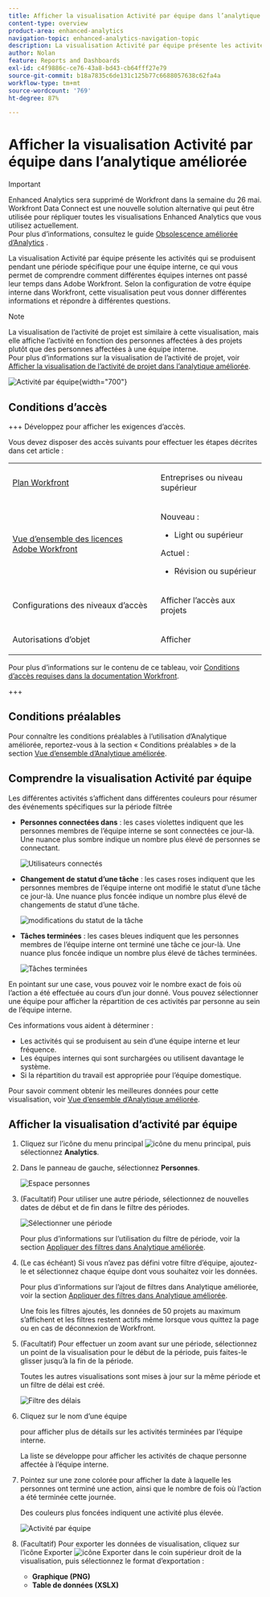 ```yaml
---
title: Afficher la visualisation Activité par équipe dans l’analytique améliorée
content-type: overview
product-area: enhanced-analytics
navigation-topic: enhanced-analytics-navigation-topic
description: La visualisation Activité par équipe présente les activités qui se produisent pendant une période spécifique pour une équipe interne, ce qui vous permet de comprendre comment différentes équipes internes ont passé leur temps dans Adobe Workfront. Selon la configuration de votre équipe interne dans Workfront, cette visualisation peut vous donner différentes informations et répondre à différentes questions.
author: Nolan
feature: Reports and Dashboards
exl-id: c4f9886c-ce76-43a8-bd43-cb64fff27e79
source-git-commit: b18a7835c6de131c125b77c6688057638c62fa4a
workflow-type: tm+mt
source-wordcount: '769'
ht-degree: 87%

---
```


# Afficher la visualisation Activité par équipe dans l’analytique améliorée

>[!IMPORTANT]
>
>Enhanced Analytics sera supprimé de Workfront dans la semaine du 26 mai. Workfront Data Connect est une nouvelle solution alternative qui peut être utilisée pour répliquer toutes les visualisations Enhanced Analytics que vous utilisez actuellement. <br>Pour plus d’informations, consultez le guide [Obsolescence améliorée d’Analytics](/help/quicksilver/product-announcements/announcements/enhanced-analytics-deprecation.md) .



<!-- Audited: 12/2023 -->

La visualisation Activité par équipe présente les activités qui se produisent pendant une période spécifique pour une équipe interne, ce qui vous permet de comprendre comment différentes équipes internes ont passé leur temps dans Adobe Workfront. Selon la configuration de votre équipe interne dans Workfront, cette visualisation peut vous donner différentes informations et répondre à différentes questions.

>[!NOTE]
>
>La visualisation de l’activité de projet est similaire à cette visualisation, mais elle affiche l’activité en fonction des personnes affectées à des projets plutôt que des personnes affectées à une équipe interne.\
>Pour plus d’informations sur la visualisation de l’activité de projet, voir [Afficher la visualisation de l’activité de projet dans l’analytique améliorée](../enhanced-analytics/project-activity-overview.md).

![Activité par équipe](assets/activity-by-team-350x113.png){width="700"}

## Conditions d’accès

+++ Développez pour afficher les exigences d’accès.

Vous devez disposer des accès suivants pour effectuer les étapes décrites dans cet article :

<table style="table-layout:auto"> 
 <col> 
 <col> 
 <tbody> 
  <tr> 
   <td role="rowheader"><a href="https://business.adobe.com/products/workfront/pricing.html" target="_blank">Plan Workfront</a></td> 
   <td> <p>Entreprises ou niveau supérieur</p> </td> 
  </tr> 
  <tr> 
   <td role="rowheader"><a href="../administration-and-setup/add-users/access-levels-and-object-permissions/wf-licenses.md" class="MCXref xref">Vue d’ensemble des licences Adobe Workfront</a></td> 
   <td>
      <p>Nouveau :</p> 
         <ul><li>Light ou supérieur</li></ul>
      <p>Actuel :</p>
         <ul><li>Révision ou supérieur</li></ul>
   </td> 
  </tr> 
  <tr> 
   <td role="rowheader">Configurations des niveaux d’accès</td> 
   <td> <p>Afficher l’accès aux projets</p> <!--<p>Note: If you still don't have access, ask your Workfront administrator if they set additional restrictions in your access level.<br>For information on how a Workfront administrator can change your access level, see <a href="../administration-and-setup/add-users/configure-and-grant-access/create-modify-access-levels.md" class="MCXref xref">Create or modify custom access levels</a>.</p>--> </td> 
  </tr> 
  <tr> 
   <td role="rowheader">Autorisations d’objet</td> 
   <td> <p>Afficher</p> <!--<p>For information on requesting additional access, see <a href="../workfront-basics/grant-and-request-access-to-objects/request-access.md" class="MCXref xref">Request access to objects </a>.</p>--> </td> 
  </tr> 
 </tbody> 
</table>

Pour plus d’informations sur le contenu de ce tableau, voir [Conditions d’accès requises dans la documentation Workfront](/help/quicksilver/administration-and-setup/add-users/access-levels-and-object-permissions/access-level-requirements-in-documentation.md).

+++

## Conditions préalables

Pour connaître les conditions préalables à l’utilisation d’Analytique améliorée, reportez-vous à la section « Conditions préalables » de la section [Vue d’ensemble d’Analytique améliorée](../enhanced-analytics/enhanced-analytics-overview.md).

## Comprendre la visualisation Activité par équipe

Les différentes activités s’affichent dans différentes couleurs pour résumer des événements spécifiques sur la période filtrée 

* **Personnes connectées dans** : les cases violettes indiquent que les personnes membres de l’équipe interne se sont connectées ce jour-là. Une nuance plus sombre indique un nombre plus élevé de personnes se connectant.

  ![Utilisateurs connectés](assets/project-activity-users-logged-in.png)

* **Changement de statut d’une tâche** : les cases roses indiquent que les personnes membres de l’équipe interne ont modifié le statut d’une tâche ce jour-là. Une nuance plus foncée indique un nombre plus élevé de changements de statut d’une tâche.

  ![modifications du statut de la tâche](assets/project-activity-task-status-changes.png)

* **Tâches terminées** : les cases bleues indiquent que les personnes membres de l’équipe interne ont terminé une tâche ce jour-là. Une nuance plus foncée indique un nombre plus élevé de tâches terminées.

  ![Tâches terminées](assets/project-activity-tasks-completed.png)

En pointant sur une case, vous pouvez voir le nombre exact de fois où l’action a été effectuée au cours d’un jour donné. Vous pouvez sélectionner une équipe pour afficher la répartition de ces activités par personne au sein de l’équipe interne.

Ces informations vous aident à déterminer :

* Les activités qui se produisent au sein d’une équipe interne et leur fréquence.
* Les équipes internes qui sont surchargées ou utilisent davantage le système.
* Si la répartition du travail est appropriée pour l’équipe domestique.

Pour savoir comment obtenir les meilleures données pour cette visualisation, voir [Vue d’ensemble d’Analytique améliorée](../enhanced-analytics/enhanced-analytics-overview.md).

## Afficher la visualisation d’activité par équipe

1. Cliquez sur l’icône du menu principal ![icône du menu principal](assets/main-menu-icon-16x12.png), puis sélectionnez **Analytics**.
1. Dans le panneau de gauche, sélectionnez **Personnes**.

   ![Espace personnes](assets/people-area-cropped-qs-350x276.png)

1. (Facultatif) Pour utiliser une autre période, sélectionnez de nouvelles dates de début et de fin dans le filtre des périodes.

   ![Sélectionner une période](assets/filters-select-date-range-350x344.png)

   Pour plus d’informations sur l’utilisation du filtre de période, voir la section [Appliquer des filtres dans Analytique améliorée](../enhanced-analytics/use-enhanced-analytics-filters.md).

1. (Le cas échéant) Si vous n’avez pas défini votre filtre d’équipe, ajoutez-le et sélectionnez chaque équipe dont vous souhaitez voir les données.

   Pour plus d’informations sur l’ajout de filtres dans Analytique améliorée, voir la section [Appliquer des filtres dans Analytique améliorée](../enhanced-analytics/use-enhanced-analytics-filters.md).

   Une fois les filtres ajoutés, les données de 50 projets au maximum s’affichent et les filtres restent actifs même lorsque vous quittez la page ou en cas de déconnexion de Workfront.

1. (Facultatif) Pour effectuer un zoom avant sur une période, sélectionnez un point de la visualisation pour le début de la période, puis faites-le glisser jusqu’à la fin de la période.

   Toutes les autres visualisations sont mises à jour sur la même période et un filtre de délai est créé.

   ![Filtre des délais](assets/timeframe-filter-350x220.png)

1. Cliquez sur le nom d’une équipe

   <!--
   <MadCap:conditionalText data-mc-conditions="QuicksilverOrClassic.Draft mode">
   or role
   </MadCap:conditionalText>
   -->

   pour afficher plus de détails sur les activités terminées par l’équipe interne.

   La liste se développe pour afficher les activités de chaque personne affectée à l’équipe interne.

   <!--
   <span style="color: #ff1493;" data-mc-conditions="QuicksilverOrClassic.Draft mode"> Role not available</span>
   -->

1. Pointez sur une zone colorée pour afficher la date à laquelle les personnes ont terminé une action, ainsi que le nombre de fois où l’action a été terminée cette journée.

   Des couleurs plus foncées indiquent une activité plus élevée.

   ![Activité par équipe](assets/activity-by-team-activity-pop-up-350x155.png)

1. (Facultatif) Pour exporter les données de visualisation, cliquez sur l’icône Exporter ![icône Exporter](assets/export.png) dans le coin supérieur droit de la visualisation, puis sélectionnez le format d’exportation :

   * **Graphique (PNG)**
   * **Table de données (XSLX)**

